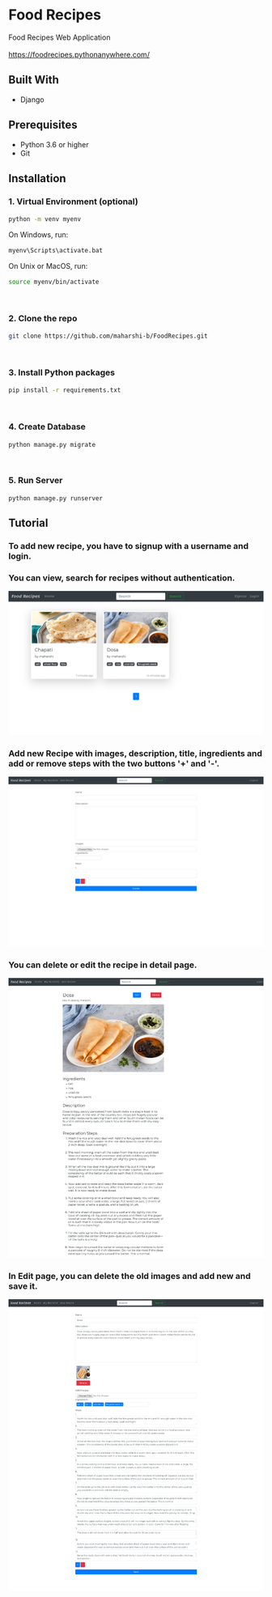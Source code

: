 # Food Recipes
Food Recipes Web Application<br><br>https://foodrecipes.pythonanywhere.com/

## Built With
* Django

## Prerequisites
* Python 3.6 or higher
* Git

## Installation

### 1. Virtual Environment (optional)
```sh
python -m venv myenv
```
On Windows, run:
```sh
myenv\Scripts\activate.bat
```
On Unix or MacOS, run:
```sh
source myenv/bin/activate
```
<br>

### 2. Clone the repo
```sh
git clone https://github.com/maharshi-b/FoodRecipes.git
```
<br>

### 3. Install Python packages
```sh
pip install -r requirements.txt
```
<br>

### 4. Create Database
```JS
python manage.py migrate
```

<br>

### 5. Run Server
```JS
python manage.py runserver
```

## Tutorial

### To add new recipe, you have to signup with a username and login.

### You can view, search for recipes without authentication.

![Test Image 1](screenshots/127.0.0.1_8000_.png)

### Add new Recipe with images, description, title, ingredients and add or remove steps with the two buttons '+' and '-'.
![Test Image 2](screenshots/127.0.0.1_8000_create.png)
### You can delete or edit the recipe in detail page.
![Test Image 3](screenshots/127.0.0.1_8000_2.png)
### In Edit page, you can delete the old images and add new and save it.

![Test Image 3](screenshots/127.0.0.1_8000_update_2_.png)

